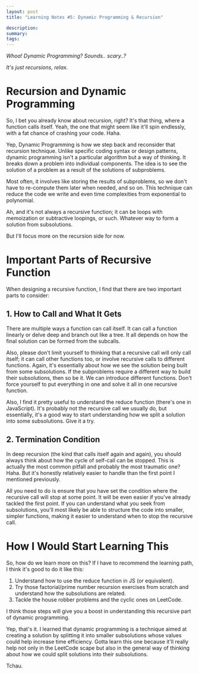 ```yaml
---
layout: post
title: "Learning Notes #5: Dynamic Programming & Recursion"

description:
summary:
tags:
---
```


*Whoa! Dynamic Programming? Sounds.. scary..?*

*It's just recursions, relax.*

# Recursion and Dynamic Programming

So, I bet you already know about recursion, right? It's that thing, where a function calls itself. Yeah, the one that might seem like it'll spin endlessly, with a fat chance of crashing your code. Haha.

Yep, Dynamic Programming is how we step back and reconsider that recursion technique. Unlike specific coding syntax or design patterns, dynamic programming isn't a particular algorithm but a way of thinking. It breaks down a problem into individual components. The idea is to see the solution of a problem as a result of the solutions of subproblems.

Most often, it involves like storing the results of subproblems, so we don't have to re-compute them later when needed, and so on. This technique can reduce the code we write and even time complexities from exponential to polynomial.

Ah, and it's not always a recursive function; it can be loops with memoization or subtractive loopings, or such. Whatever way to form a solution from subsolutions.

But I'll focus more on the recursion side for now.

# Important Parts of Recursive Function

When designing a recursive function, I find that there are two important parts to consider:

## 1. How to Call and What It Gets

There are multiple ways a function can call itself. It can call a function linearly or delve deep and branch out like a tree. It all depends on how the final solution can be formed from the subcalls.

Also, please don't limit yourself to thinking that a recursive call will only call itself; it can call other functions too, or involve recursive calls to different functions. Again, it's essentially about how we see the solution being built from some subsolutions. If the subproblems require a different way to build their subsolutions, then so be it. We can introduce different functions. Don't force yourself to put everything in one and solve it all in one recursive function.

Also, I find it pretty useful to understand the reduce function (there's one in JavaScript). It's probably not the recursive call we usually do, but essentially, it's a good way to start understanding how we split a solution into some subsolutions. Give it a try.

## 2. Termination Condition
In deep recursion (the kind that calls itself again and again), you should always think about how the cycle of self-call can be stopped. This is actually the most common pitfall and probably the most traumatic one? Haha. But it's honestly relatively easier to handle than the first point I mentioned previously.

All you need to do is ensure that you have set the condition where the recursive call will stop at some point. It will be even easier if you've already tackled the first point. If you can understand what you seek from subsolutions, you'll most likely be able to structure the code into smaller, simpler functions, making it easier to understand when to stop the recursive call.

# How I Would Start Learning This

So, how do we learn more on this? If I have to recommend the learning path, I think it's good to do it like this:
1. Understand how to use the reduce function in JS (or equivalent).
2. Try those factorial/prime number recursion exercises from scratch and understand how the subsolutions are related.
3. Tackle the house robber problems and the cyclic ones on LeetCode.

I think those steps will give you a boost in understanding this recursive part of dynamic programming.

Yep, that's it. I learned that dynamic programming is a technique aimed at creating a solution by splitting it into smaller subsolutions whose values could help increase time efficiency. Gotta learn this one because it'll really help not only in the LeetCode scape but also in the general way of thinking about how we could split solutions into their subsolutions.

Tchau.